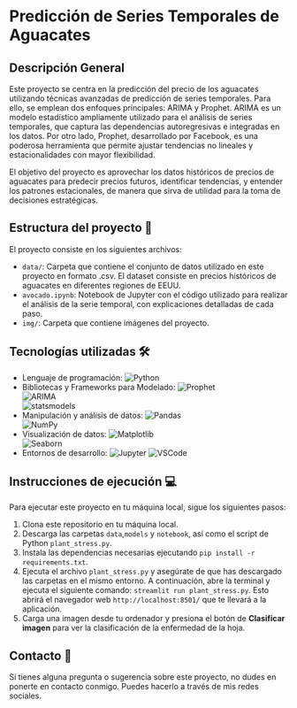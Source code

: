 # Predicción de Series Temporales de Aguacates

## Descripción General

Este proyecto se centra en la predicción del precio de los aguacates utilizando técnicas avanzadas de predicción de series temporales. Para ello, se emplean dos enfoques principales: ARIMA y Prophet. ARIMA es un modelo estadístico ampliamente utilizado para el análisis de series temporales, que captura las dependencias autoregresivas e integradas en los datos. Por otro lado, Prophet, desarrollado por Facebook, es una poderosa herramienta que permite ajustar tendencias no lineales y estacionalidades con mayor flexibilidad.

El objetivo del proyecto es aprovechar los datos históricos de precios de aguacates para predecir precios futuros, identificar tendencias, y entender los patrones estacionales, de manera que sirva de utilidad para la toma de decisiones estratégicas.

## Estructura del proyecto 📂

El proyecto consiste en los siguientes archivos:

- ``data/``: Carpeta que contiene el conjunto de datos utilizado en este proyecto en formato .csv. El dataset consiste en precios históricos de aguacates en diferentes regiones de EEUU.
- ``avocado.ipynb``: Notebook de Jupyter con el código utilizado para realizar el análisis de la serie temporal, con explicaciones detalladas de cada paso.
- ``img/``: Carpeta que contiene imágenes del proyecto.

## Tecnologías utilizadas 🛠️

- Lenguaje de programación:
![Python](https://img.shields.io/badge/Python-3776AB?style=for-the-badge&logo=python&logoColor=white)
- Bibliotecas y Frameworks para Modelado:
![Prophet](https://img.shields.io/badge/Prophet-563D7C?style=for-the-badge&logo=prophet&logoColor=white)  
![ARIMA](https://img.shields.io/badge/ARIMA-007D3C?style=for-the-badge&logo=python&logoColor=white)  
![statsmodels](https://img.shields.io/badge/statsmodels-3776AB?style=for-the-badge&logo=python&logoColor=white)
- Manipulación y análisis de datos:
![Pandas](https://img.shields.io/badge/Pandas-150458?style=for-the-badge&logo=pandas&logoColor=white)  
![NumPy](https://img.shields.io/badge/NumPy-013243?style=for-the-badge&logo=numpy&logoColor=white)
- Visualización de datos:
![Matplotlib](https://img.shields.io/badge/Matplotlib-007ACC?style=for-the-badge&logo=python&logoColor=white)  
![Seaborn](https://img.shields.io/badge/Seaborn-3776AB?style=for-the-badge&logo=python&logoColor=white)  
- Entornos de desarrollo:
![Jupyter](https://img.shields.io/badge/Jupyter-F37626?style=for-the-badge&logo=jupyter&logoColor=white)
![VSCode](https://img.shields.io/badge/VSCode-007ACC?style=for-the-badge&logo=visual-studio-code&logoColor=white)

## Instrucciones de ejecución 💻
Para ejecutar este proyecto en tu máquina local, sigue los siguientes pasos:

1. Clona este repositorio en tu máquina local.
2. Descarga las carpetas ``data``,``models`` y ``notebook``, así como el script de Python ``plant_stress.py``.
3. Instala las dependencias necesarias ejecutando ``pip install -r requirements.txt``.
4. Ejecuta el archivo ``plant_stress.py`` y asegúrate de que has descargado las carpetas en el mismo entorno. A continuación, abre la terminal y ejecuta el siguiente comando: ``streamlit run plant_stress.py``. Esto abrirá el navegador web ``http://localhost:8501/`` que te llevará a la aplicación.
5. Carga una imagen desde tu ordenador y presiona el botón de **Clasificar imagen** para ver la clasificación de la enfermedad de la hoja. 

## Contacto 📧
Si tienes alguna pregunta o sugerencia sobre este proyecto, no dudes en ponerte en contacto conmigo. Puedes hacerlo a través de mis redes sociales.